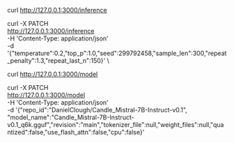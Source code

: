 <!-- Get JSON -->
curl http://127.0.0.1:3000/inference


<!-- Change  sample_len -->
curl -X PATCH \
    http://127.0.0.1:3000/inference \
    -H 'Content-Type: application/json' \
    -d '{"temperature":0.2,"top_p":1.0,"seed":299792458,"sample_len":300,"repeat_penalty":1.3,"repeat_last_n":150}' \


<!-- Get JSON -->
curl http://127.0.0.1:3000/model


<!-- Change  cpu -->
curl -X PATCH \
    http://127.0.0.1:3000/model \
    -H 'Content-Type: application/json' \
    -d '{"repo_id":"DanielClough/Candle_Mistral-7B-Instruct-v0.1", "model_name":"Candle_Mistral-7B-Instruct-v0.1_q6k.gguf","revision":"main","tokenizer_file":null,"weight_files":null,"quantized":false,"use_flash_attn":false,"cpu":false}'
